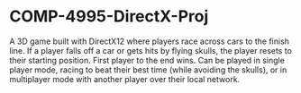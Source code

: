# COMP-4995-DirectX-Proj 

A 3D game built with DirectX12 where players race across cars to the finish line. If a player falls off a car or gets hits by flying skulls, the player resets to their starting position. First player to the end wins. Can be played in single player mode, racing to beat their best time (while avoiding the skulls), or in multiplayer mode with another player over their local network.
